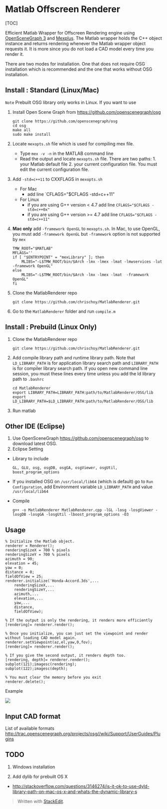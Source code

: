 Matlab Offscreen Renderer
=========================

[TOC]


Efficient Matlab Wrapper for Offscreen Rendering engine using [OpenSceneGraph 3](https://github.com/openscenegraph/osg) and [Mexplus](https://github.com/kyamagu/mexplus). The Matlab wrapper holds the C++ object instance and returns rendering whenever the Matlab wrapper object requests it. It is more since you do not load a CAD model every time you render it. 

There are two modes for installation. One that does not require OSG installation which is recommended and the one that works without OSG installation.


Install : Standard (Linux/Mac)
------------------

`Note` Prebuilt OSG library only works in Linux. If you want to use 

1. Install Open Scene Graph from https://github.com/openscenegraph/osg

    ```
    git clone https://github.com/openscenegraph/osg
    cd osg
    make all
    sudo make install
    ```

2. Locate `mexopts.sh` file which is used for compiling mex file. 
    - Type `mex -v -n` in the MATLAB command line
    - Read the output and locate `mexopts.sh` file. There are two paths: 1. your Matlab default file 2. your current configuration file. You must edit the current configuration file.

3. Add `-std=c++11` to CXXFLAGS in `mexopts.sh`
    - For Mac
        - add line `CFLAGS="$CFLAGS -std=c++11"
    - For Linux
        - if you are using G++ version < 4.7 add line `CFLAGS="$CFLAGS -std=c++0x"` 
        - if you are using G++ version >= 4.7 add line `CFLAGS="$CFLAGS -std=c++11"`

4. **Mac only** add `-framework OpenGL` to `mexopts.sh`. In Mac, to use OpenGL, you must add `-framework OpenGL` but `-framework` option is not supported by `mex` 

    ```
    TMW_ROOT="$MATLAB"
    MFLAGS=''
    if [ "$ENTRYPOINT" = "mexLibrary" ]; then
        MLIBS="-L$TMW_ROOT/bin/$Arch -lmx -lmex -lmat -lmwservices -lut -framework OpenGL"
    else  
        MLIBS="-L$TMW_ROOT/bin/$Arch -lmx -lmex -lmat  -framework OpenGL"
    fi
    ```

5. Clone the MatlabRenderer repo

    ```
    git clone https://github.com/chrischoy/MatlabRenderer.git
    ```

6. Go to the `MatlabRenderer` folder and run `compile.m`

Install : Prebuild (Linux Only)
-------------------------------

1. Clone the MatlabRenderer repo

    ```
    git clone https://github.com/chrischoy/MatlabRenderer.git
    ```
    
2. Add compile library path and runtime library path. Note that `LD_LIBRARY_PATH` is for application library search path and `LIBRARY_PATH` is for compiler library search path. If you open new command line session, you must these lines every time unless you add the ld library path to `.bashrc`
    
    ```
    cd MatlabRenderer
    export LIBRARY_PATH=LIBRARY_PATH:path/to/MatlabRenderer/OSG/lib
    export LD_LIBRARY_PATH=$LD_LIBRARY_PATH:path/to/MatlabRenderer/OSG/lib
    ```
    
3. Run matlab


Other IDE (Eclipse)
-------------------

1. Use OpenSceneGraph https://github.com/openscenegraph/osg to download latest OSG.
2. Eclipse Setting

- Library to include

    ```
    GL, GLU, osg, osgDB, osgGA, osgViewer, osgUtil, boost_program_options
    ```

- If you installed OSG on `/usr/local/lib64` (which is default)
go to `Run Configuration`, add Environment variable `LD_LIBRARY_PATH` and value `/usr/local/lib64`

- Compile
    
    ```
    g++ -o MatlabRenderer MatlabRenderer.cpp -lGL -losg -losgViewer -losgDB -losgGA -losgUtil -lboost_program_options -O3
    ```


Usage
-----

```
% Initialize the Matlab object.
renderer = Renderer();
renderingSizeX = 700 % pixels
renderingSizeY = 700 % pixels
azimuth = 90;
elevation = 45;
yaw = 0;
distance = 0;
fieldOfView = 25;
renderer.initialize('Honda-Accord.3ds',...
    renderingSizeX,...
    renderingSizeY,...
    azimuth,...
    elevation,...
    yaw,...
    distance, 
    fieldOfView);

% If the output is only the rendering, it renders more efficiently
[rendering]= renderer.render();

% Once you initialize, you can just set the viewpoint and render without loading CAD model again.
renderer.setViewpoint(az,el,yaw,0,fov);
[rendering]= renderer.render();

% If you give the second output, it renders depth too.
[rendering, depth]= renderer.render();
subplot(121);imagesc(rendering);
subplot(122);imagesc(depth);

% You must clear the memory before you exit
renderer.delete();
```

Example 

![](https://dl.dropboxusercontent.com/u/57360783/MatlabRenderer/rendering.png)


Input CAD format
----------------

List of available formats 
http://trac.openscenegraph.org/projects/osg//wiki/Support/UserGuides/Plugins


TODO
----

1. Windows installation

2. Add dylib for prebuilt OS X

- http://stackoverflow.com/questions/3146274/is-it-ok-to-use-dyld-library-path-on-mac-os-x-and-whats-the-dynamic-library-s

> Written with [StackEdit](https://stackedit.io/).